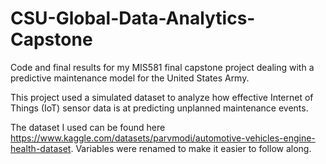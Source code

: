 # CSU-Global-Data-Analytics-Capstone
Code and final results for my MIS581 final capstone project dealing with a predictive maintenance model for the United States Army.

This project used a simulated dataset to analyze how effective Internet of Things (IoT) sensor data is at predicting unplanned maintenance events.

The dataset I used can be found here https://www.kaggle.com/datasets/parvmodi/automotive-vehicles-engine-health-dataset.  Variables were renamed to make it easier to follow along.
